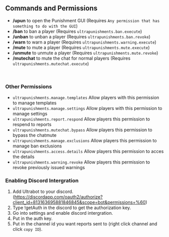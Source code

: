## Commands and Permissions


* **/upun** to open the Punishment GUI
  (Requires ``Any permission that has something to do with the GUI``)
* **/ban** to ban a player
  (Requires ``ultrapunishments.ban.execute``)
* **/unban** to unban a player
  (Requires ``ultrapunishments.ban.revoke``)
* **/warn** to warn a player
  (Requires ``ultrapunishments.warning.execute``)
* **/mute** to mute a player
  (Requires ``ultrapunishments.mute.execute``)
* **/unmute** to unmute a player
  (Requires ``ultrapunishments.mute.revoke``)
* **/mutechat** to mute the chat for normal players
  (Requires ``ultrapunishments.mutechat.execute``)
<br />

### Other Permissions
* ``ultrapunishments.manage.templates``
  Allow players with this permission to manage templates
* ``ultrapunishments.manage.settings``
  Allow players with this permission to manage settings
* ``ultrapunishments.report.respond``
  Allow players this permission to respend to reports 
* ``ultrapunishments.mutechat.bypass``
  Allow players this permission to bypass the chatmute
* ``ultrapunishments.manage.exclusions``
  Allow players this permission to manage ban exclusions
* ``ultrapunishments.access.details``
  Allow players this permission to acces the details
* ``ultrapunishments.warning.revoke``
  Allow players this permission to revoke previously issued warnings

### Enabling Discord Intergration
1. Add Ultrabot to your discord. (https://discordapp.com/oauth2/authorize?client_id=813163695881846845&scope=bot&permissions=%60)
2. Type !getAuth in the discord to get the authorization key.
3. Go into settings and enable discord intergration.
4. Put in the auth key.
5. Put in the channel id you want reports sent to (right click channel and click ``copy ID``).
<br />


